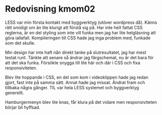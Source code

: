 ---
---
Redovisning kmom02
=========================

LESS var min första kontakt med byggverktyg (utöver wordpress då). Känns rätt smidigt om än lite klurigt att förstå sig på.
Har inte helt fattat CSS reglerna, är en del styling som inte vill funka men jag har lite helgläsning att göra iallafall.
Kompileringen till CSS hade jag inga problem med, funkade som det skulle.

Min design har inte haft nån direkt tanke på slutresultatet, jag har mest testat runt. Tänkte att senare så ändrar jag färgschemat, nu är det bara för att det ska funka. Försökte snygga till lite här och där i CSS och fixa responsiviteten.

Blev lite hoppande i CSS, en del som kom i videoklippen hade jag redan gjort, fast inte på samma sätt. Annat hade jag missat. Ändrat fram och tillbaka några gånger. TIL var hela LESS systemet och byggverktyg generellt.

Hamburgermenyn blev lite knas, får klura på det vidare men responsiviteten börjar bli hyffsad.
